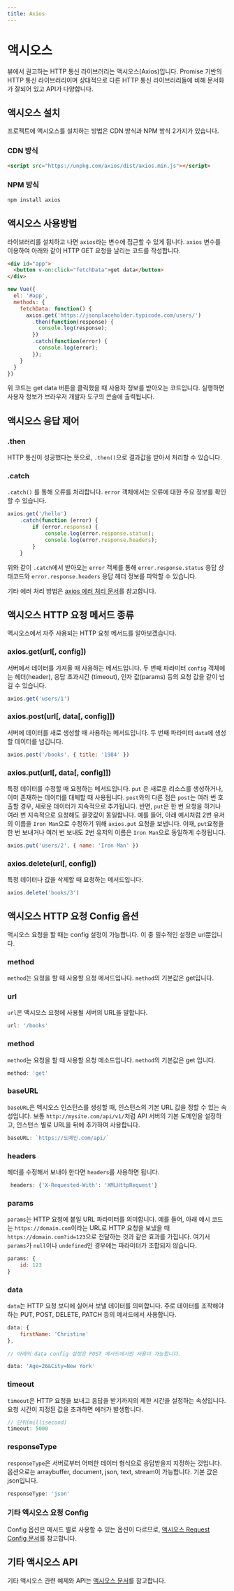 ```yaml
---
title: Axios
---
```


# 액시오스

뷰에서 권고하는 HTTP 통신 라이브러리는 액시오스(Axios)입니다. Promise 기반의 HTTP 통신 라이브러리이며 상대적으로 다른 HTTP 통신 라이브러리들에 비해 문서화가 잘되어 있고 API가 다양합니다.

## 액시오스 설치

프로젝트에 액시오스를 설치하는 방법은 CDN 방식과 NPM 방식 2가지가 있습니다.

### CDN 방식

```html
<script src="https://unpkg.com/axios/dist/axios.min.js"></script>
```

### NPM 방식

```bash
npm install axios
```

## 액시오스 사용방법

라이브러리를 설치하고 나면 `axios`라는 변수에 접근할 수 있게 됩니다. `axios` 변수를 이용하여 아래와 같이 HTTP GET 요청을 날리는 코드를 작성합니다.

```html
<div id="app">
  <button v-on:click="fetchData">get data</button>
</div>
```

```js
new Vue({
  el: '#app',
  methods: {
    fetchData: function() {
      axios.get('https://jsonplaceholder.typicode.com/users/')
        .then(function(response) {
          console.log(response);
        })
        .catch(function(error) {
          console.log(error);
        });
    }
  }
})
```

위 코드는 get data 버튼을 클릭했을 때 사용자 정보를 받아오는 코드입니다. 실행하면 사용자 정보가 브라우저 개발자 도구의 콘솔에 출력됩니다.

## 액시오스 응답 제어

### .then

HTTP 통신이 성공했다는 뜻으로, `.then()`으로 결과값을 받아서 처리할 수 있습니다.

### .catch

`.catch()` 를 통해 오류를 처리합니다. `error` 객체에서는 오류에 대한 주요 정보를 확인할 수 있습니다. 

```javascript
axios.get('/hello')
    .catch(function (error) {
        if (error.response) {
            console.log(error.response.status);
            console.log(error.response.headers);
        }
    }
```

위와 같이 `.catch`에서 받아오는 `error` 객체를 통해 `error.response.status`  응답 상태코드와 `error.response.headers` 응답 헤더 정보를 파악할 수 있습니다. 

기타 에러 처리 방법은 [axios 에러 처리 문서](https://axios-http.com/docs/handling_errors)를 참고합니다.


## 액시오스 HTTP 요청 메서드 종류

액시오스에서 자주 사용되는 HTTP 요청 메서드를 알아보겠습니다.

### **axios.get(url[, config])**

서버에서 데이터를 가져올 때 사용하는 메서드입니다. 두 번째 파라미터 `config` 객체에는 헤더(header), 응답 초과시간 (timeout), 인자 값(params) 등의 요청 값을 같이 넘길 수 있습니다. 

```javascript
axios.get('users/1')
```

### axios.post(url[, data[, config]])

서버에 데이터를 새로 생성할 때 사용하는 메서드입니다. 두 번째 파라미터 `data`에 생성할 데이터를 넘깁니다. 

```javascript
axios.post('/books', { title: '1984' })
```

### **axios.put(url[, data[, config]])**

특정 데이터를 수정할 때 요청하는 메서드입니다. `put` 은 새로운 리소스를 생성하거나, 이미 존재하는 데이터를 대체할 때 사용됩니다. `post`와의 다른 점은 `post`는 여러 번 호출할 경우, 새로운 데이터가 지속적으로 추가됩니다. 반면, `put`은 한 번 요청을 하거나 여러 번 지속적으로 요청해도 결괏값이 동일합니다. 예를 들어, 아래 예시처럼 2번 유저의 이름을 `Iron Man`으로 수정하기 위해 `axios.put` 요청을 보냅니다. 이때, `put`요청을 한 번 보내거나 여러 번 보내도 2번 유저의 이름은 `Iron Man`으로 동일하게 수정됩니다.

```javascript
axios.put('users/2', { name: 'Iron Man' })
```

### **axios.delete(url[, config])**

특정 데이터나 값을 삭제할 때 요청하는 메서드입니다. 

```javascript
axios.delete('books/3')
```

## 액시오스 HTTP 요청 Config 옵션 

액시오스 요청을 할 때는 config 설정이 가능합니다. 이 중 필수적인 설정은 url뿐입니다.

### method

`method`는 요청을 할 때 사용할 요청 메서드입니다. `method`의 기본값은 get입니다.

### url

`url`은 액시오스 요청에 사용될 서버의 URL을 말합니다. 

```javascript
url: '/books'
```

### method

`method`는 요청을 할 때 사용할 요청 메소드입니다. `method`의 기본값은 get 입니다.

```javascript
method: 'get'
```

### baseURL 

`baseURL`은 액시오스 인스턴스를 생성할 때, 인스턴스의 기본 URL 값을 정할 수 있는 속성입니다. 보통 `http://mysite.com/api/v1/`처럼 API 서버의 기본 도메인을 설정하고, 인스턴스 별로 URL을 뒤에 추가하여 사용합니다. 

```javascript
baseURL: `https://도메인.com/api/`
```

### headers

헤더를 수정해서 보내야 한다면 `headers`를 사용하면 됩니다.

```javascript
 headers: {'X-Requested-With': 'XMLHttpRequest'}
```
### params

`params`는 HTTP 요청에 붙일 URL 파라미터를 의미합니다. 예를 들어, 아래 예시 코드는 `https://domain.com`이라는 URL로 HTTP 요청을 보냈을 때 `https://domain.com?id=123`으로 전달하는 것과 같은 효과를 가집니다. 여기서 `params`가 `null`이나 `undefined`인 경우에는 파라미터가 조합되지 않습니다.

```javascript
params: {
    id: 123
}
```

### data

`data`는 HTTP 요청 보디에 실어서 보낼 데이터를 의미합니다. 주로 데이터를 조작해야 하는 PUT, POST, DELETE, PATCH 등의 메서드에서 사용합니다. 

```javascript
data: {
    firstName: 'Christine'
},
  
// 아래의 data config 설정은 POST 메서드에서만 사용이 가능합니다.

data: 'Age=26&City=New York'
```

### timeout

`timeout`은 HTTP 요청을 보내고 응답을 받기까지의 제한 시간을 설정하는 속성입니다. 요청 시간이 지정된 값을 초과하면 에러가 발생합니다.

```javascript
// 단위(millisecond)
timeout: 5000
```

### responseType

`responseType`은 서버로부터 어떠한 데이터 형식으로 응답받을지 지정하는 것입니다. 옵션으로는 arraybuffer, document, json, text, stream이 가능합니다. 기본 값은 json입니다.

```javascript
responseType: 'json'
```

### 기타 액시오스 요청 Config

Config 옵션은 메서드 별로 사용할 수 있는 옵션이 다르므로,  [액시오스 Request Config 문서](https://axios-http.com/docs/req_config)를 참고합니다.


## 기타 액시오스 API 

기타 액시오스 관련 예제와 API는 [액시오스 문서](https://github.com/axios/axios#example)를 참고합니다.
